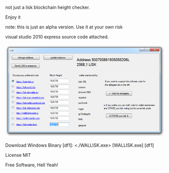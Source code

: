 not just a lisk blockchain height checker.

Enjoy it

note: this is just an alpha version. Use it at your own risk

visual studio 2010 express source code attached.

![Alt text](./image.PNG?raw=true "Optional Title")

Download Windows Binary
[df1]: <./WALLISK.exe>
[WALLISK.exe] [df1]



License
MIT

Free Software, Hell Yeah!

